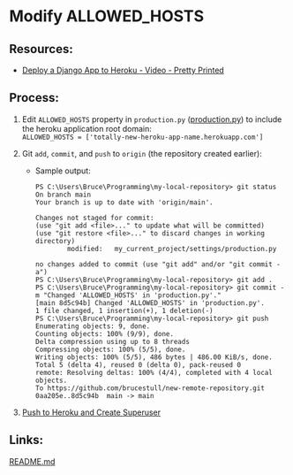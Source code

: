 # Modify ALLOWED_HOSTS

## Resources:
* [Deploy a Django App to Heroku - Video - Pretty Printed](https://www.youtube.com/watch?v=GMbVzl_aLxM)

## Process:

1. Edit `ALLOWED_HOSTS` property in `production.py` ([production.py](../my_current_project/settings/production.py)) to include the heroku application root domain:  
    `ALLOWED_HOSTS = ['totally-new-heroku-app-name.herokuapp.com']`

1. Git `add`, `commit`, and `push` to `origin` (the repository created earlier):  
    * Sample output:
        ```
        PS C:\Users\Bruce\Programming\my-local-repository> git status
        On branch main
        Your branch is up to date with 'origin/main'.

        Changes not staged for commit:
        (use "git add <file>..." to update what will be committed)
        (use "git restore <file>..." to discard changes in working directory)
                modified:   my_current_project/settings/production.py

        no changes added to commit (use "git add" and/or "git commit -a")
        PS C:\Users\Bruce\Programming\my-local-repository> git add .
        PS C:\Users\Bruce\Programming\my-local-repository> git commit -m "Changed 'ALLOWED_HOSTS' in 'production.py'."
        [main 8d5c94b] Changed 'ALLOWED_HOSTS' in 'production.py'.
        1 file changed, 1 insertion(+), 1 deletion(-)
        PS C:\Users\Bruce\Programming\my-local-repository> git push
        Enumerating objects: 9, done.
        Counting objects: 100% (9/9), done.
        Delta compression using up to 8 threads
        Compressing objects: 100% (5/5), done.
        Writing objects: 100% (5/5), 486 bytes | 486.00 KiB/s, done.
        Total 5 (delta 4), reused 0 (delta 0), pack-reused 0
        remote: Resolving deltas: 100% (4/4), completed with 4 local objects.
        To https://github.com/brucestull/new-remote-repository.git
        0aa205e..8d5c94b  main -> main
        ```

1. [Push to Heroku and Create Superuser](push_to_heroku_and_createsuperuser.md)

## Links:
[README.md](../README.md)

